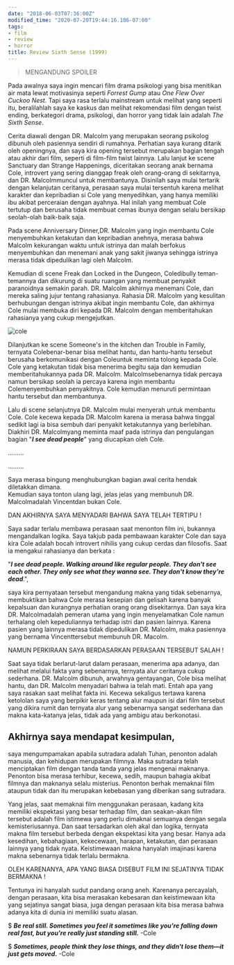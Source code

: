 ```yaml
---
date: "2018-06-03T07:36:00Z"
modified_time: "2020-07-20T19:44:16.186-07:00"
tags:
- film
- review
- horror
title: Review Sixth Sense (1999)
---
```


>MENGANDUNG SPOILER  
  
  

  

Pada awalnya saya ingin mencari film drama psikologi yang bisa menitikan air mata lewat motivasinya seperti _Forrest Gump_ atau _One Flew Over Cuckoo Nest._ Tapi saya rasa terlalu mainstream untuk melihat yang seperti itu, beralilahlah saya ke kaskus dan melihat rekomendasi film dengan twist ending, berkategori drama, psikologi, dan horror yang tidak lain adalah _The Sixth Sense_.

  

Cerita diawali dengan DR. Malcolm yang merupakan seorang psikolog dibunuh oleh pasiennya sendiri di rumahnya. Perhatian saya kurang ditarik oleh openingnya, dan saya kira opening tersebut merupakan bagian tengah atau akhir dari film, seperti di film-film twist lainnya. Lalu lanjut ke scene Sanctuary dan Strange Happenings, diceritakan seorang anak bernama Cole, introvert yang sering dianggap freak oleh orang-orang di sekitarnya, dan DR. Malcolmmuncul untuk membantunya. Disinilah saya mulai tertarik dengan kelanjutan ceritanya, perasaan saya mulai tersentuh karena melihat karakter dan kepribadian si Cole yang menyedihkan, yang hanya memiliki ibu akibat perceraian dengan ayahnya. Hal inilah yang membuat Cole tertutup dan berusaha tidak membuat cemas ibunya dengan selalu bersikap seolah-olah baik-baik saja.

  

Pada scene Anniversary Dinner,DR. Malcolm yang ingin membantu Cole menyembuhkan ketakutan dan kepribadian anehnya, merasa bahwa Malcolm kekurangan waktu untuk istrinya dan malah berfokus menyembuhkan dan menemani anak yang sakit jiwanya sehingga istrinya merasa tidak dipedulikan lagi oleh Malcolm.

  

Kemudian di scene Freak dan Locked in the Dungeon, Coledibully teman-temannya dan dikurung di suatu ruangan yang membuat penyakit paranoidnya semakin parah. DR. Malcolm akhirnya menemani Cole, dan mereka saling jujur tentang rahasianya. Rahasia DR. Malcolm yang kesulitan berhubungan dengan istrinya akibat ingin membantu Cole, dan akhirnya Cole mulai membuka diri kepada DR. Malcolm dengan memberitahukan rahasianya yang cukup mengejutkan.

![cole](https://i.pinimg.com/originals/ce/54/a4/ce54a406ecbf814dcacf3b9571eff117.png)

Dilanjutkan ke scene Someone's in the kitchen dan Trouble in Family, ternyata Colebenar-benar bisa melihat hantu, dan hantu-hantu tersebut berusaha berkomunikasi dengan Coleuntuk meminta tolong kepada Cole. Cole yang ketakutan tidak bisa menerima begitu saja dan kemudian memberitahukannya pada DR. Malcolm. Malcolmsebenarnya tidak percaya namun bersikap seolah ia percaya karena ingin membantu Colemenyembuhkan penyakitnya. Cole kemudian menuruti permintaan hantu tersebut dan membantunya.  

Lalu di scene selanjutnya DR. Malcolm mulai menyerah untuk membantu Cole. Cole kecewa kepada DR. Malcolm karena ia merasa bahwa tinggal sedikit lagi ia bisa sembuh dari penyakit ketakutannya yang berlebihan. Diakhiri DR. Malcolmyang meminta maaf pada istrinya dan pengulangan bagian "**_I see dead people_**" yang diucapkan oleh Cole.

  

.........

.........  
  

Saya merasa bingung menghubungkan bagian awal cerita hendak diletakkan dimana.  
Kemudian saya tonton ulang lagi, jelas jelas yang membunuh DR. Malcolmadalah Vincentdan bukan Cole.

  

DAN AKHIRNYA SAYA MENYADARI BAHWA SAYA TELAH TERTIPU !

  

Saya sadar terlalu membawa perasaan saat menonton film ini, bukannya mengandalkan logika. Saya takjub pada pembawaan karakter Cole dan saya kira Cole adalah bocah introvert nihilis yang cukup cerdas dan filosofis. Saat ia mengakui rahasianya dan berkata :

  

"**_I see dead people. Walking around like regular people. They don't see each other. They only see what they wanna see. They don't know they're dead_**.",

  

saya kira pernyataan tersebut mengandung makna yang tidak sebenarnya, membuktikan bahwa Cole merasa kesepian dan gelisah karena banyak kepalsuan dan kurangnya perhatian orang orang disekitarnya. Dan saya kira DR. Malcolmadalah pemeran utama yang ingin menyelamatkan Cole namun terhalang oleh kepeduliannya terhadap istri dan pasien lainnya. Karena pasien yang lainnya merasa tidak dipedulikan DR. Malcolm, maka pasiennya yang bernama Vincenttersebut membunuh DR. Macolm.

  

NAMUN PERKIRAAN SAYA BERDASARKAN PERASAAN TERSEBUT SALAH !

Saat saya tidak berlarut-larut dalam perasaan, menerima apa adanya, dan melihat melalui fakta yang sebenarnya, ternyata alur ceritanya cukup sederhana. DR. Malcolm dibunuh, arwahnya gentayangan, Cole bisa melihat hantu, dan DR. Malcolm menyadari bahwa ia telah mati. Entah apa yang saya rasakan saat melihat fakta ini. Kecewa sekaligus tertawa karena ketololan saya yang berpikir keras tentang alur maupun isi dari film tersebut yang dikira rumit dan ternyata alur yang sebenarnya sangat sederhana dan makna kata-katanya jelas, tidak ada yang ambigu atau berkonotasi.

  

## Akhirnya saya mendapat kesimpulan, 

saya mengumpamakan apabila sutradara adalah Tuhan, penonton adalah manusia, dan kehidupan merupakan filmnya. Maka sutradara telah menciptakan film dengan tanda tanda yang jelas mengenai maknanya. Penonton bisa merasa terhibur, kecewa, sedih, maupun bahagia akibat filmnya dan maknanya selalu misterius. Penonton berhak memaknai film ataupun tidak dan itu merupakan kebebasan yang diberikan sang sutradara.

  

Yang jelas, saat memaknai film menggunakan perasaan, kadang kita memiliki ekspektasi yang besar terhadap film, dan seakan-akan film tersebut adalah film istimewa yang perlu dimaknai semuanya dengan segala kemisteriusannya. Dan saat tersadarkan oleh akal dan logika, ternyata makna film tersebut berbeda dengan ekspektasi kita yang besar. Hanya ada kesedihan, kebahagiaan, kekecewaan, harapan, ketakutan, dan perasaan lainnya yang tidak nyata. Keistimewaan makna hanyalah imajinasi karena makna sebenarnya tidak terlalu bermakna.

  

OLEH KARENANYA, APA YANG BIASA DISEBUT FILM INI SEJATINYA TIDAK BERMAKNA !

  

Tentunya ini hanyalah sudut pandang orang aneh. Karenanya percayalah, dengan perasaan, kita bisa merasakan kebesaran dan keistimewaan kita yang sejatinya sangat biasa, juga dengan perasaan kita bisa merasa bahwa adanya kita di dunia ini memiliki suatu alasan.

  

$ **_Be real still. Sometimes you feel it sometimes like you're falling down real fast, but you're really just standing still._** \-Cole

  

$ **_Sometimes, people think they lose things, and they didn't lose them—it just gets moved._** \-Cole  